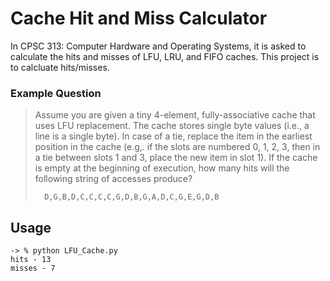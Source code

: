 # Cache Hit and Miss Calculator

In CPSC 313: Computer Hardware and Operating Systems, it is asked to calculate the hits and misses of LFU, LRU, and FIFO caches. This project is to calcluate hits/misses.

### Example Question

>Assume you are given a tiny 4-element, fully-associative cache that uses LFU replacement. The cache stores single byte values (i.e., a line is a single byte). In case of a tie, replace the item in the earliest position in the cache (e.g,. if the slots are numbered 0, 1, 2, 3, then in a tie between slots 1 and 3, place the new item in slot 1). If the cache is empty at the beginning of execution, how many hits will the following string of accesses produce?
>
>	    D,G,B,D,C,C,C,C,G,D,B,G,A,D,C,G,E,G,D,B

## Usage
```
-> % python LFU_Cache.py
hits - 13
misses - 7
```